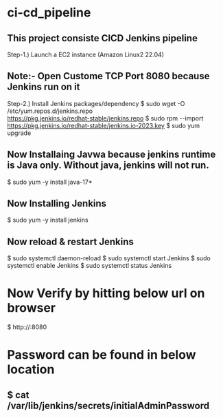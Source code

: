 # ci-cd_pipeline
This project consiste CICD Jenkins pipeline 
-----------------------------------------------

Step-1.) Launch a EC2 instance (Amazon Linux2 22.04)

## Note:- Open Custome TCP Port 8080 because Jenkins run on it



Step-2.) Install Jenkins packages/dependency
$ sudo wget -O /etc/yum.repos.d/jenkins.repo \
    https://pkg.jenkins.io/redhat-stable/jenkins.repo
$ sudo rpm --import https://pkg.jenkins.io/redhat-stable/jenkins.io-2023.key
$ sudo yum upgrade


## Now Installaing Javwa because jenkins runtime is Java only. Without java, jenkins will not run.
$ sudo yum -y install java-17*


## Now Installing Jenkins
$ sudo yum -y install jenkins

## Now reload & restart Jenkins
$ sudo systemctl daemon-reload
$ sudo systemctl start Jenkins
$ sudo systemctl enable Jenkins
$ sudo systemctl status Jenkins

# Now Verify by hitting below url on browser
$ http://<ec2-public-ip>:8080

# Password can be found in below location
$ cat /var/lib/jenkins/secrets/initialAdminPassword
----------------------------------------------------------------------
